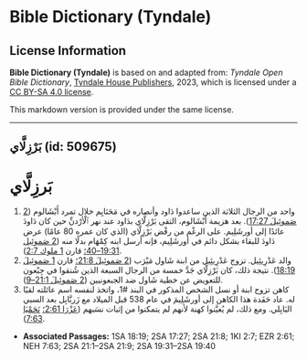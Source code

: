 # Bible Dictionary (Tyndale)

## License Information

**Bible Dictionary (Tyndale)** is based on and adapted from: _Tyndale Open Bible Dictionary_, [Tyndale House Publishers](https://tyndaleopenresources.com/), 2023, which is licensed under a [CC BY-SA 4.0 license](https://creativecommons.org/licenses/by-sa/4.0/legalcode.en).

This markdown version is provided under the same license.



--------------------------------

## بَرْزِلَّاي (id: 509675)

بَرزِلَّاي
==========

1. واحد من الرجال الثلاثة الذين ساعدوا دَاود وأنصاره في مَحَنَايِم خلال تمرد أَبْشَالوم ([2 صَموئِيلَ 17:27](https://ref.ly/2Sam17:27)). بعد هزيمة أَبْشَالوم، التقى بَرْزِلَّاي بدَاود عند نهر ٱلْأرْدنِّ حين كان دَاودَ عائدًا إلى أورشَلِيم. على الرغْم من رفْض بَرْزِلَّاي (الذي كان عمره 80 عامًا) عرض دَاودَ للبقاء بشكل دائم في أورشَلِيم، فإنه أرسل ابنه كِمْهَام بدلًا منه ([2 صَموئِيل 19:31–40؛](https://ref.ly/2Sam19:31-2Sam19:40) قارن [1 ملوك 2:7](https://ref.ly/1Kgs2:7)).
2. والد عَدْرِيئِيل. تزوج عَدْرِيئِيل من ابنة شَاول مَيْرَب ([2 صَموئِيلَ 21:8؛](https://ref.ly/2Sam21:8) قارن [1 صَموئِيلَ 18:19](https://ref.ly/1Sam18:19)). نتيجة ذلك، كان بَرْزِلَّاي جَدَّ خمسة من الرجال السبعة الذين شُنقوا في جِبْعون للتعويض عن خطية شَاول ضد الجبعونيين ([2 صَموئِيلَ 21:1–9](https://ref.ly/2Sam21:1-2Sam21:9)).
3. كاهن تزوج ابنة أو نسل الشخص المذكور في البند \#1، واتخذ لنفسه اسم عائلته لقبًا له. عاد حَفَدة هذا الكاهن إلى أورشَلِيمَ في عام 538 قبل الميلاد مع زَربَّابِل بعد السبي البَابِلي. ومع ذلك، لم يُعيَّنوا كهنة لأنهم لم يتمكنوا من إثبات نسَبهم ([عَزْرَا 2:61؛](https://ref.ly/Ezra2:61) [نَحَمْيَا 7:63](https://ref.ly/Neh7:63)).

* **Associated Passages:** 1SA 18:19; 2SA 17:27; 2SA 21:8; 1KI 2:7; EZR 2:61; NEH 7:63; 2SA 21:1–2SA 21:9; 2SA 19:31–2SA 19:40

